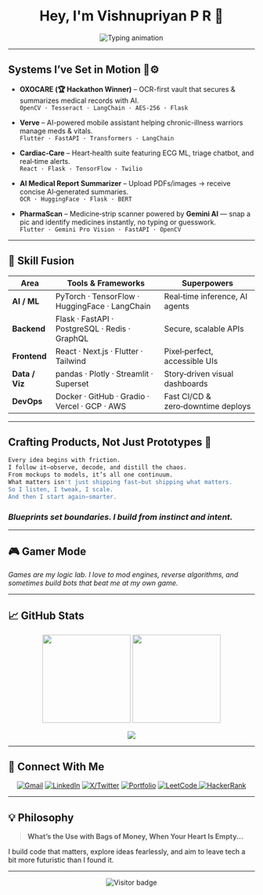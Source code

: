 <!-- ████████████████████████████████████████████████████████████ -->
<!-- 🤖 WELCOME TO MY GITHUB PROFILE README (auto-generated)     -->
<!-- ████████████████████████████████████████████████████████████ -->

<!-- Vishnupriyan P R's GitHub Profile README -->

<h1 align="center">Hey, I'm Vishnupriyan P R 👋</h1>

<p align="center">
  <img src="https://readme-typing-svg.demolab.com?font=JetBrains+Mono&size=22&pause=1000&color=36BCF7&center=true&vCenter=true&width=850&lines=AI+Engineer+%7C+Tech+Builder+%7C+Gamer+%7C+Car+Nerd;Code%2C+cars%2C+and+caffeine+kept+me+going.+I+just+never+slowed+down;Building+Bold+Projects+With+Purpose.;Turning+AI+Concepts+Into+Impact.;Fueled+by+Curiosity+%2B+Code+%2B+Clean+Designs" alt="Typing animation" />
</p>



---

## Systems I’ve Set in Motion 🚀⚙️ 

- **OXOCARE (🏆 Hackathon Winner)** – OCR-first vault that secures & summarizes medical records with AI.  
  `OpenCV · Tesseract · LangChain · AES-256 · Flask`
  
- **Verve** – AI-powered mobile assistant helping chronic-illness warriors manage meds & vitals.  
  `Flutter · FastAPI · Transformers · LangChain`

- **Cardiac‑Care** – Heart‑health suite featuring ECG ML, triage chatbot, and real‑time alerts.  
  `React · Flask · TensorFlow · Twilio`

- **AI Medical Report Summarizer** – Upload PDFs/images → receive concise AI‑generated summaries.  
  `OCR · HuggingFace · Flask · BERT`

- **PharmaScan** –  Medicine‑strip scanner powered by **Gemini AI** — snap a pic and identify medicines instantly, no typing or guesswork.  
  `Flutter · Gemini Pro Vision · FastAPI · OpenCV`


---

## 🧠 Skill Fusion

| Area            | Tools & Frameworks                              | Superpowers                          |
| --------------- | ----------------------------------------------- | ------------------------------------ |
| **AI / ML**     | PyTorch · TensorFlow · HuggingFace · LangChain  | Real‑time inference, AI agents       |
| **Backend**     | Flask · FastAPI · PostgreSQL · Redis · GraphQL  | Secure, scalable APIs                |
| **Frontend**    | React · Next.js · Flutter · Tailwind            | Pixel‑perfect, accessible UIs        |
| **Data / Viz**  | pandas · Plotly · Streamlit · Superset          | Story‑driven visual dashboards       |
| **DevOps**      | Docker · GitHub · Gradio · Vercel · GCP · AWS   | Fast CI/CD & zero‑downtime deploys   |

---

##  Crafting Products, Not Just Prototypes 🔄

```bash
Every idea begins with friction.  
I follow it—observe, decode, and distill the chaos.  
From mockups to models, it’s all one continuum.  
What matters isn't just shipping fast—but shipping what matters.  
So I listen, I tweak, I scale.  
And then I start again—smarter.
```

### **_Blueprints set boundaries. I build from instinct and intent._**



---


## 🎮 Gamer Mode

*Games are my logic lab. I love to mod engines, reverse algorithms, and sometimes build bots that beat me at my own game.*


---

## 📈 GitHub Stats

<p align="center">
  <img src="https://github-readme-stats.vercel.app/api?username=vishnupriyanpr183207&show_icons=true&theme=radical&count_private=true" height="180" />
  <img src="https://streak-stats.demolab.com?user=vishnupriyanpr183207&theme=radical&hide_border=true" height="180" />

  

</p>

<p align="center">
  <img src="https://github-readme-stats.vercel.app/api/top-langs/?username=vishnupriyanpr183207&layout=compact&theme=radical&langs_count=10" />

  

</p>





---

## 🤝 Connect With Me

<p align="center">
  <a href="mailto:priyanv@gmail.com"><img src="https://img.shields.io/badge/Gmail-D14836?style=for-the-badge&logo=gmail&logoColor=white" alt="Gmail" /></a>
  <a href="https://www.linkedin.com/in/vishnupriyan-p-r"><img src="https://img.shields.io/badge/LinkedIn-0077B5?style=for-the-badge&logo=linkedin&logoColor=white" alt="LinkedIn" /></a>
  <a href="https://twitter.com/vishnupriyanpr"><img src="https://img.shields.io/badge/X-000000?style=for-the-badge&logo=twitter&logoColor=white" alt="X/Twitter" /></a>
  <a href="https://vishnupriyan.dev"><img src="https://img.shields.io/badge/Portfolio-Coming_Soon-black?style=for-the-badge&logo=vercel" alt="Portfolio" /></a>

  <a href="https://leetcode.com/u/jTixpIbM2z/">
    <img src="https://img.shields.io/badge/LeetCode-FFA116?style=for-the-badge&logo=leetcode&logoColor=white" alt="LeetCode" />
  </a>
  <a href="https://www.hackerrank.com/vishnupriyan_pr2">
    <img src="https://img.shields.io/badge/HackerRank-2EC866?style=for-the-badge&logo=HackerRank&logoColor=white" alt="HackerRank" />
  </a>

</p>

---

## 💡 Philosophy

> **What’s the Use with Bags of Money, When Your Heart Is Empty...**

I build code that matters, explore ideas fearlessly, and aim to leave tech a bit more futuristic than I found it.

---

<!-- Banner placeholder -->
<!-- ![Banner](link-to-your-banner.png) -->

<p align="center">
  <img src="https://visitor-badge.laobi.icu/badge?page_id=vishnupriyanpr183207.readme" alt="Visitor badge"/>

  

</p>
